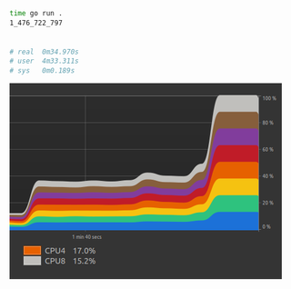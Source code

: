 ```sh
time go run .
1_476_722_797


# real	0m34.970s
# user	4m33.311s
# sys	0m0.189s

```

<img src="Lock_vs_atomic.png">
